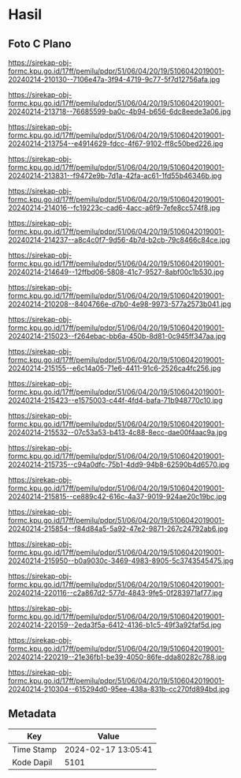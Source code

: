 # Hasil

## Foto C Plano

https://sirekap-obj-formc.kpu.go.id/17ff/pemilu/pdpr/51/06/04/20/19/5106042019001-20240214-210130--7106e47a-3f94-4719-9c77-5f7d12756afa.jpg

https://sirekap-obj-formc.kpu.go.id/17ff/pemilu/pdpr/51/06/04/20/19/5106042019001-20240214-213718--76685599-ba0c-4b94-b656-6dc8eede3a06.jpg

https://sirekap-obj-formc.kpu.go.id/17ff/pemilu/pdpr/51/06/04/20/19/5106042019001-20240214-213754--e4914629-fdcc-4f67-9102-ff8c50bed226.jpg

https://sirekap-obj-formc.kpu.go.id/17ff/pemilu/pdpr/51/06/04/20/19/5106042019001-20240214-213831--f9472e9b-7d1a-42fa-ac61-1fd55b46346b.jpg

https://sirekap-obj-formc.kpu.go.id/17ff/pemilu/pdpr/51/06/04/20/19/5106042019001-20240214-214016--fc19223c-cad6-4acc-a6f9-7efe8cc574f8.jpg

https://sirekap-obj-formc.kpu.go.id/17ff/pemilu/pdpr/51/06/04/20/19/5106042019001-20240214-214237--a8c4c0f7-9d56-4b7d-b2cb-79c8466c84ce.jpg

https://sirekap-obj-formc.kpu.go.id/17ff/pemilu/pdpr/51/06/04/20/19/5106042019001-20240214-214649--12ffbd06-5808-41c7-9527-8abf00c1b530.jpg

https://sirekap-obj-formc.kpu.go.id/17ff/pemilu/pdpr/51/06/04/20/19/5106042019001-20240214-210208--8404766e-d7b0-4e98-9973-577a2573b041.jpg

https://sirekap-obj-formc.kpu.go.id/17ff/pemilu/pdpr/51/06/04/20/19/5106042019001-20240214-215023--f264ebac-bb6a-450b-8d81-0c945ff347aa.jpg

https://sirekap-obj-formc.kpu.go.id/17ff/pemilu/pdpr/51/06/04/20/19/5106042019001-20240214-215155--e6c14a05-71e6-4411-91c6-2526ca4fc256.jpg

https://sirekap-obj-formc.kpu.go.id/17ff/pemilu/pdpr/51/06/04/20/19/5106042019001-20240214-215423--e1575003-c44f-4fd4-bafa-71b948770c10.jpg

https://sirekap-obj-formc.kpu.go.id/17ff/pemilu/pdpr/51/06/04/20/19/5106042019001-20240214-215532--07c53a53-b413-4c88-8ecc-dae00f4aac9a.jpg

https://sirekap-obj-formc.kpu.go.id/17ff/pemilu/pdpr/51/06/04/20/19/5106042019001-20240214-215735--c94a0dfc-75b1-4dd9-94b8-62590b4d6570.jpg

https://sirekap-obj-formc.kpu.go.id/17ff/pemilu/pdpr/51/06/04/20/19/5106042019001-20240214-215815--ce889c42-616c-4a37-9019-924ae20c19bc.jpg

https://sirekap-obj-formc.kpu.go.id/17ff/pemilu/pdpr/51/06/04/20/19/5106042019001-20240214-215854--f84d84a5-5a92-47e2-9871-267c24792ab6.jpg

https://sirekap-obj-formc.kpu.go.id/17ff/pemilu/pdpr/51/06/04/20/19/5106042019001-20240214-215950--b0a9030c-3469-4983-8905-5c3743545475.jpg

https://sirekap-obj-formc.kpu.go.id/17ff/pemilu/pdpr/51/06/04/20/19/5106042019001-20240214-220116--c2a867d2-577d-4843-9fe5-0f283971af77.jpg

https://sirekap-obj-formc.kpu.go.id/17ff/pemilu/pdpr/51/06/04/20/19/5106042019001-20240214-220159--2eda3f5a-6412-4136-b1c5-49f3a92faf5d.jpg

https://sirekap-obj-formc.kpu.go.id/17ff/pemilu/pdpr/51/06/04/20/19/5106042019001-20240214-220219--21e36fb1-be39-4050-86fe-dda80282c788.jpg

https://sirekap-obj-formc.kpu.go.id/17ff/pemilu/pdpr/51/06/04/20/19/5106042019001-20240214-210304--615294d0-95ee-438a-831b-cc270fd894bd.jpg


## Metadata

| Key        | Value               |
| ---------- | ------------------- |
| Time Stamp | 2024-02-17 13:05:41 |
| Kode Dapil | 5101                |



